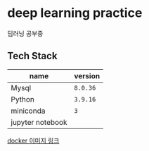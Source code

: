 # deep learning practice
딥러닝 공부중

## Tech Stack

|name          |version                          |
|----------------|-------------------------------|
|Mysql|`8.0.36`            |
|Python|`3.9.16`            |
|miniconda|`3`|
|jupyter notebook|

[docker 이미지 링크](https://hub.docker.com/repository/docker/dockgobusan/dl)